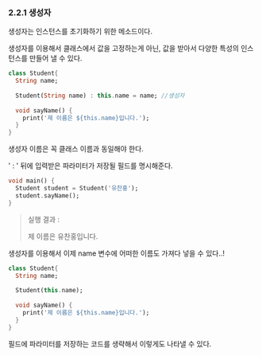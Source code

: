 ### 2.2.1 생성자

생성자는 인스턴스를 초기화하기 위한 메소드이다.

생성자를 이용해서 클래스에서 값을 고정하는게 아닌, 값을 받아서 다양한 특성의 인스턴스를 만들어 낼 수 있다.

```dart
class Student{
  String name;
 
  Student(String name) : this.name = name; //생성자
  
  void sayName() {
    print('제 이름은 ${this.name}입니다.');
  }
}
```

생성자 이름은 꼭 클래스 이름과 동일해야 한다.

' : ' 뒤에 입력받은 파라미터가 저장될 필드를 명시해준다.

```dart
void main() {
  Student student = Student('유찬홍');
  student.sayName();
}
```

> 실행 결과 : 
>
> 제 이름은 유찬홍입니다.

생성자를 이용해서 이제 name 변수에 어떠한 이름도 가져다 넣을 수 있다..!



```dart
class Student{
  String name;
 
  Student(this.name);
  
  void sayName() {
    print('제 이름은 ${this.name}입니다.');
  }
}
```

필드에 파라미터를 저장하는 코드를 생략해서 이렇게도 나타낼 수 있다.